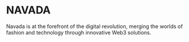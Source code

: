 # NAVADA
 Navada is at the forefront of the digital revolution, merging the worlds of fashion and technology through innovative Web3 solutions. 
